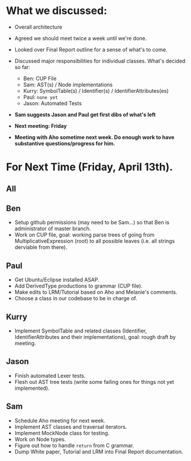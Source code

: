 # What we discussed:
* Overall architecture
* Agreed we should meet twice a week until we're done.
* Looked over Final Report outline for a sense of what's to come.
* Discussed major responsibilities for individual classes. What's decided so far:

	* Ben: CUP File 
	* Sam: AST(s) / Node implementations
	* Kurry: SymbolTable(s) / Identifier(s) / IdentifierAttributes(es)
	* Paul: `none yet`
	* Jason: Automated Tests
* **Sam suggests Jason and Paul get first dibs of what's left**
* **Next meeting: Friday**
* **Meeting with Aho sometime next week. Do enough work to have substantive questions/progress for him.** 

# For Next Time (Friday, April 13th).

## All

## Ben
* Setup github permissions (may need to be Sam...) so that Ben is administrator of master branch.
* Work on CUP file, goal: working parse trees of going from MultiplicativeExpression (root) to all possible leaves (i.e. all strings derviable from there).


## Paul
* Get Ubuntu/Eclipse installed ASAP.
* Add DerivedType productions to grammar (CUP file).
* Make edits to LRM/Tutorial based on Aho and Melanie's comments.
* Choose a class in our codebase to be in charge of.

## Kurry
* Implement SymbolTable and related classes (Identifier, IdentifierAttributes and their implementations), goal: rough draft by meeting.

## Jason
* Finish automated Lexer tests.
* Flesh out AST tree tests (write some failing ones for things not yet implemented).

## Sam
* Schedule Aho meeting for next week.
* Implement AST classes and traversal iterators.
* Implement MockNode class for testing.
* Work on Node types.
* Figure out how to handle `return` from C grammar.
* Dump White paper, Tutorial and LRM into Final Report documentation.